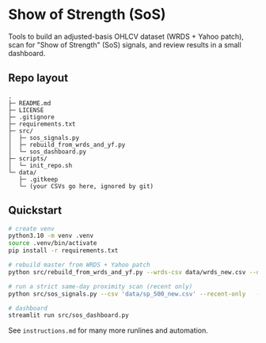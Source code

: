 # Show of Strength (SoS)

Tools to build an adjusted-basis OHLCV dataset (WRDS + Yahoo patch), scan for "Show of Strength" (SoS) signals, and review results in a small dashboard.

## Repo layout

```
.
├─ README.md
├─ LICENSE
├─ .gitignore
├─ requirements.txt
├─ src/
│  ├─ sos_signals.py
│  ├─ rebuild_from_wrds_and_yf.py
│  └─ sos_dashboard.py
├─ scripts/
│  └─ init_repo.sh
└─ data/
   ├─ .gitkeep
   └─ (your CSVs go here, ignored by git)
```

## Quickstart

```bash
# create venv
python3.10 -m venv .venv
source .venv/bin/activate
pip install -r requirements.txt

# rebuild master from WRDS + Yahoo patch
python src/rebuild_from_wrds_and_yf.py --wrds-csv data/wrds_new.csv --out-csv data/sp_500_new.csv

# run a strict same-day proximity scan (recent only)
python src/sos_signals.py --csv 'data/sp_500_new.csv' --recent-only   --ema50-prox-mode today --ema50-prox-pct 0.015

# dashboard
streamlit run src/sos_dashboard.py
```

See `instructions.md` for many more runlines and automation.